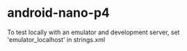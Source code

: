 # android-nano-p4
To test locally with an emulator and development server, set 'emulator_localhost' in strings.xml